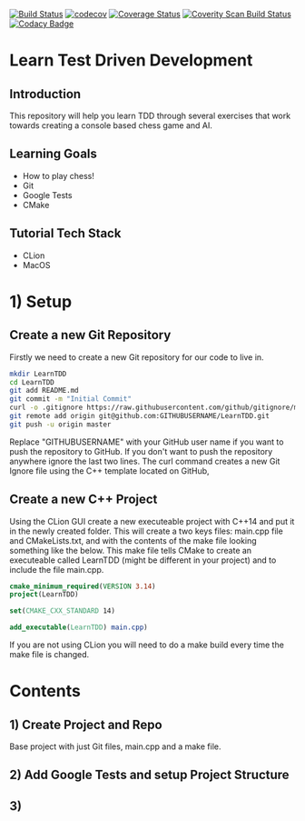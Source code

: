 [![Build Status](https://travis-ci.org/Alexander-Scott/HackerrankSolutions.svg?branch=master)](https://travis-ci.org/Alexander-Scott/HackerrankSolutions)
[![codecov](https://codecov.io/gh/Alexander-Scott/HackerrankSolutions/branch/master/graph/badge.svg)](https://codecov.io/gh/Alexander-Scott/HackerrankSolutions)
[![Coverage Status](https://coveralls.io/repos/github/Alexander-Scott/HackerrankSolutions/badge.svg?branch=master)](https://coveralls.io/github/Alexander-Scott/HackerrankSolutions?branch=master)
<a href="https://scan.coverity.com/projects/alexander-scott-hackerranksolutions">
  <img alt="Coverity Scan Build Status"
       src="https://scan.coverity.com/projects/18652/badge.svg"/>
[![Codacy Badge](https://api.codacy.com/project/badge/Grade/9d882ecec67a490088b782576abe205f)](https://www.codacy.com/app/Alexander-Scott/HackerrankSolutions?utm_source=github.com&amp;utm_medium=referral&amp;utm_content=Alexander-Scott/HackerrankSolutions&amp;utm_campaign=Badge_Grade)

# Learn Test Driven Development

## Introduction

This repository will help you learn TDD through several exercises that work towards creating a console based chess game and AI. 

## Learning Goals
- How to play chess!
- Git
- Google Tests
- CMake

## Tutorial Tech Stack
- CLion
- MacOS

#   1) Setup

## Create a new Git Repository

Firstly we need to create a new Git repository for our code to live in. 

```sh
mkdir LearnTDD
cd LearnTDD
git add README.md
git commit -m "Initial Commit"
curl -o .gitignore https://raw.githubusercontent.com/github/gitignore/master/C%2B%2B.gitignore
git remote add origin git@github.com:GITHUBUSERNAME/LearnTDD.git
git push -u origin master
```

Replace "GITHUBUSERNAME" with your GitHub user name if you want to push the repository to GitHub. If you don't want to push the repository anywhere ignore the last two lines. The curl command creates a new Git Ignore file using the C++ template located on GitHub, 


## Create a new C++ Project

Using the CLion GUI create a new executeable project with C++14 and put it in the newly created folder. This will create a two keys files: main.cpp file and CMakeLists.txt, and with the contents of the make file looking something like the below. This make file tells CMake to create an executeable called LearnTDD (might be different in your project) and to include the file main.cpp. 

```cmake
cmake_minimum_required(VERSION 3.14)
project(LearnTDD)

set(CMAKE_CXX_STANDARD 14)

add_executable(LearnTDD) main.cpp)
```

If you are not using CLion you will need to do a make build every time the make file is changed. 

# Contents

## 1) Create Project and Repo

Base project with just Git files, main.cpp and a make file.

## 2) Add Google Tests and setup Project Structure

## 3) 


